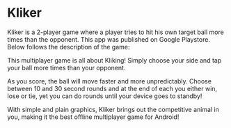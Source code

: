 # Kliker
Kliker is a 2-player game where a player tries to hit his own target ball more times than the opponent. This app was published on Google Playstore. Below follows the description of the game:

This multiplayer game is all about Kliking! Simply choose your side and tap your ball more times than your opponent.

As you score, the ball will move faster and more unpredictably. Choose between 10 and 30 second rounds and at the end of each you either win, lose or tie, yet you can do rounds until your device goes to standby! 

With simple and plain graphics, Kliker brings out the competitive animal in you, making it the best offline multiplayer game for Android!
